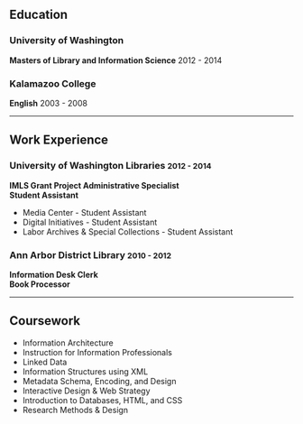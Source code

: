 <h2>Education</h2>

<h3>University of Washington</h3>
<p><strong>Masters of Library and Information Science</strong> 2012 - 2014</p>

<h3>Kalamazoo College</h3>
<p><strong>English</strong> 2003 - 2008</p>

<hr>

<h2>Work Experience</h2>

<h3>University of Washington Libraries <small>2012 - 2014</small></h3>
<p><strong>IMLS Grant Project Administrative Specialist</strong> <br>
<strong>Student Assistant</strong></p>
<ul>
<li>Media Center - Student Assistant</li>
<li>Digital Initiatives - Student Assistant</li>
<li>Labor Archives &amp; Special Collections - Student Assistant</li>
</ul>

<h3>Ann Arbor District Library <small>2010 - 2012</small></h3>
<p><strong>Information Desk Clerk</strong> <br>
<strong>Book Processor</strong></p>

<hr>

<h2>Coursework</h2>
<ul>
<li>Information Architecture</li>
<li>Instruction for Information Professionals</li>
<li>Linked Data</li>
<li>Information Structures using XML</li>
<li>Metadata Schema, Encoding, and Design</li>
<li>Interactive Design &amp; Web Strategy</li>
<li>Introduction to Databases, HTML, and CSS</li>
<li>Research Methods &amp; Design</li>
</ul>